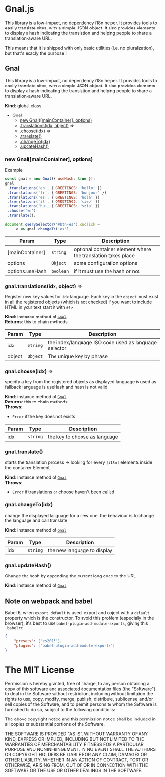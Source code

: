 # Gnal.js

This library is a low-impact, no dependency i18n helper.
It provides tools to easily translate sites, with a simple JSON object.
It also provides elements to display a hash indicating the translation and
helping people to share a translation-aware URL.

This means that it is shipped with only basic utilities (i.e. no pluralization),
but that's exacly the purpose !

<a name="Gnal"></a>

## Gnal
This library is a low-impact, no dependency i18n helper.
It provides tools to easily translate sites, with a simple JSON
object.
It also provides elements to display a hash indicating the translation
and helping people to share a translation-aware URL.

**Kind**: global class  

* [Gnal](#Gnal)
    * [new Gnal([mainContainer], options)](#new_Gnal_new)
    * [.translations(idx, object)](#Gnal+translations) ⇒
    * [.choose(idx)](#Gnal+choose) ⇒
    * [.translate()](#Gnal+translate)
    * [.changeTo(idx)](#Gnal+changeTo)
    * [.updateHash()](#Gnal+updateHash)

<a name="new_Gnal_new"></a>

### new Gnal([mainContainer], options)
Example

```js
const gnal = new Gnal({ useHash: true });
gnal
 .translations('en', { GREETINGS: 'hello' })
 .translations('fr', { GREETINGS: 'bonjour' })
 .translations('es', { GREETINGS: 'holà' })
 .translations('it', { GREETINGS: 'ciao' })
 .translations('hu', { GREETINGS: 'szia' })
 .choose('en')
 .translate();

document.querySelector('#btn-es').onclick =
     e => gnal.changeTo('es');
```


| Param | Type | Description |
| --- | --- | --- |
| [mainContainer] | <code>string</code> | optional container element where the translation takes place |
| options | <code>Object</code> | some configuration options |
| options.useHash | <code>boolean</code> | if it must use the hash or not. |

<a name="Gnal+translations"></a>

### gnal.translations(idx, object) ⇒
Register new key values for `idx` language.
Each key in the `object` must exist in all
the registered objects (which is not checked)
if you want to include HTML in your text start
it with `#!>`

**Kind**: instance method of <code>[Gnal](#Gnal)</code>  
**Returns**: this to chain methods  

| Param | Type | Description |
| --- | --- | --- |
| idx | <code>string</code> | the index/language ISO code used as language selector |
| object | <code>Object</code> | The unique key by phrase |

<a name="Gnal+choose"></a>

### gnal.choose(idx) ⇒
specify a key from the registered objects as displayed language
is used as fallback language is useHash and hash is not valid

**Kind**: instance method of <code>[Gnal](#Gnal)</code>  
**Returns**: this to chain methods  
**Throws**:

- <code>Error</code> if the key does not exists


| Param | Type | Description |
| --- | --- | --- |
| idx | <code>string</code> | the key to choose as language |

<a name="Gnal+translate"></a>

### gnal.translate()
starts the translation process -> looking for every `[i18n]`
elements inside the container Element

**Kind**: instance method of <code>[Gnal](#Gnal)</code>  
**Throws**:

- <code>Error</code> if translations or choose haven't been called

<a name="Gnal+changeTo"></a>

### gnal.changeTo(idx)
change the displayed language for a new one. the behaviour is to change
the language and call translate

**Kind**: instance method of <code>[Gnal](#Gnal)</code>  

| Param | Type | Description |
| --- | --- | --- |
| idx | <code>string</code> | the new language to display |

<a name="Gnal+updateHash"></a>

### gnal.updateHash()
Change the hash by appending the current lang code to the URL

**Kind**: instance method of <code>[Gnal](#Gnal)</code>  

## Note on webpack and babel

Babel 6, when `export default` is used, export and object with a `default` property
which is the constructor. To avoid this problem (especially in the browser), it's
best to use `babel-plugin-add-module-exports`, giving this `.babelrc`

```json
{
    "presets": ["es2015"],
    "plugins": ["babel-plugin-add-module-exports"]
}
```

# The MIT License

Permission is hereby granted, free of charge, to any person obtaining a copy of
this software and associated documentation files (the "Software"), to deal in the
Software without restriction, including without limitation the rights to use,
copy, modify, merge, publish, distribute, sublicense, and/or sell copies of the
Software, and to permit persons to whom the Software is furnished to do so,
subject to the following conditions:

The above copyright notice and this permission notice shall be included in all
copies or substantial portions of the Software.

THE SOFTWARE IS PROVIDED "AS IS", WITHOUT WARRANTY OF ANY KIND, EXPRESS OR
IMPLIED, INCLUDING BUT NOT LIMITED TO THE WARRANTIES OF MERCHANTABILITY, FITNESS
FOR A PARTICULAR PURPOSE AND NONINFRINGEMENT. IN NO EVENT SHALL THE AUTHORS OR
COPYRIGHT HOLDERS BE LIABLE FOR ANY CLAIM, DAMAGES OR OTHER LIABILITY, WHETHER IN
AN ACTION OF CONTRACT, TORT OR OTHERWISE, ARISING FROM, OUT OF OR IN CONNECTION WITH
THE SOFTWARE OR THE USE OR OTHER DEALINGS IN THE SOFTWARE.
